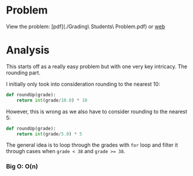 # Problem

View the problem: [pdf](./Grading\ Students\ Problem.pdf) or [web](https://www.hackerrank.com/challenges/grading/problem)

# Analysis

This starts off as a really easy problem but with one very key intricacy.  The rounding part.

I initially only took into consideration rounding to the nearest 10:

```python
def roundUp(grade):
    return int(grade/10.0) * 10
```

However, this is wrong as we also have to consider rounding to the nearest 5:

```python
def roundUp(grade):
    return int(grade/5.0) * 5
```

The general idea is to loop through the grades with `for` loop and filter it through cases when `grade < 38` and `grade >= 38`.

### Big O:  O(n)

